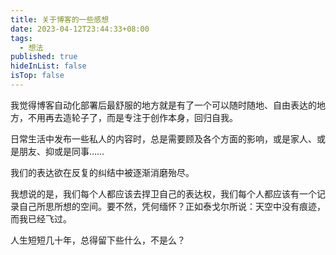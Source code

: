 ```yaml
---
title: 关于博客的一些感想
date: 2023-04-12T23:44:33+08:00
tags:
  - 想法
published: true
hideInList: false
isTop: false
---
```


我觉得博客自动化部署后最舒服的地方就是有了一个可以随时随地、自由表达的地方，不用再去造轮子了，而是专注于创作本身，回归自我。


日常生活中发布一些私人的内容时，总是需要顾及各个方面的影响，或是家人、或是朋友、抑或是同事……

我们的表达欲在反复的纠结中被逐渐消磨殆尽。

我想说的是，我们每个人都应该去捍卫自己的表达权，我们每个人都应该有一个记录自己所思所想的空间。要不然，凭何缅怀？正如泰戈尔所说：天空中没有痕迹， 而我已经飞过。

人生短短几十年，总得留下些什么，不是么？
